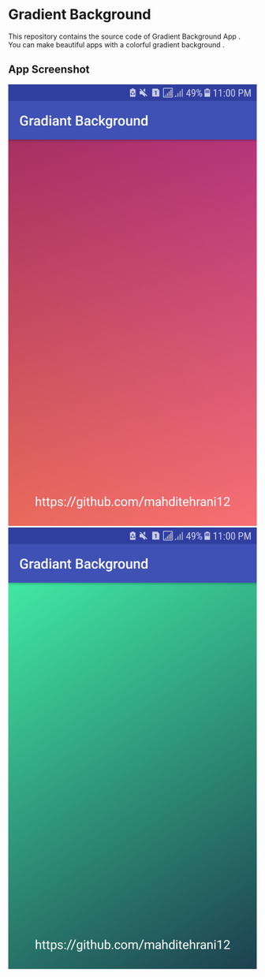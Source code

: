 # Gradient Background
This repository contains the source code of Gradient Background App . <br/>
You can make beautiful apps with a colorful gradient background . <br/>

## App Screenshot
![alt text](https://github.com/mahditehrani12/Gradient-Background/blob/master/ScreenShot/Screenshot_20180426-230019.png)
![alt text](https://github.com/mahditehrani12/Gradient-Background/blob/master/ScreenShot/Screenshot_20180426-230026.png)
